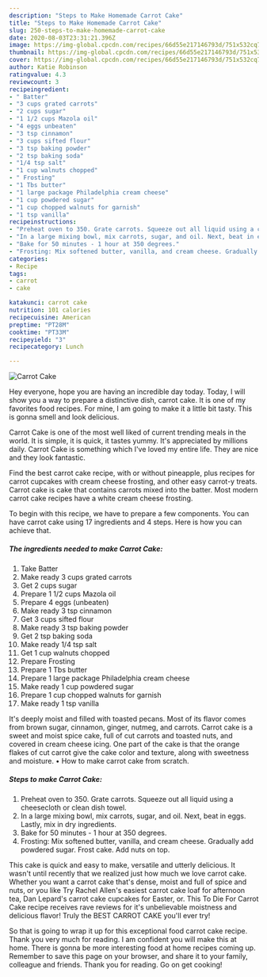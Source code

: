 ```yaml
---
description: "Steps to Make Homemade Carrot Cake"
title: "Steps to Make Homemade Carrot Cake"
slug: 250-steps-to-make-homemade-carrot-cake
date: 2020-08-03T23:31:21.396Z
image: https://img-global.cpcdn.com/recipes/66d55e217146793d/751x532cq70/carrot-cake-recipe-main-photo.jpg
thumbnail: https://img-global.cpcdn.com/recipes/66d55e217146793d/751x532cq70/carrot-cake-recipe-main-photo.jpg
cover: https://img-global.cpcdn.com/recipes/66d55e217146793d/751x532cq70/carrot-cake-recipe-main-photo.jpg
author: Katie Robinson
ratingvalue: 4.3
reviewcount: 3
recipeingredient:
- " Batter"
- "3 cups grated carrots"
- "2 cups sugar"
- "1 1/2 cups Mazola oil"
- "4 eggs unbeaten"
- "3 tsp cinnamon"
- "3 cups sifted flour"
- "3 tsp baking powder"
- "2 tsp baking soda"
- "1/4 tsp salt"
- "1 cup walnuts chopped"
- " Frosting"
- "1 Tbs butter"
- "1 large package Philadelphia cream cheese"
- "1 cup powdered sugar"
- "1 cup chopped walnuts for garnish"
- "1 tsp vanilla"
recipeinstructions:
- "Preheat oven to 350. Grate carrots. Squeeze out all liquid using a cheesecloth or clean dish towel."
- "In a large mixing bowl, mix carrots, sugar, and oil. Next, beat in eggs. Lastly, mix in dry ingredients."
- "Bake for 50 minutes - 1 hour at 350 degrees."
- "Frosting: Mix softened butter, vanilla, and cream cheese. Gradually add powdered sugar. Frost cake. Add nuts on top."
categories:
- Recipe
tags:
- carrot
- cake

katakunci: carrot cake 
nutrition: 101 calories
recipecuisine: American
preptime: "PT28M"
cooktime: "PT33M"
recipeyield: "3"
recipecategory: Lunch

---
```



![Carrot Cake](https://img-global.cpcdn.com/recipes/66d55e217146793d/751x532cq70/carrot-cake-recipe-main-photo.jpg)

Hey everyone, hope you are having an incredible day today. Today, I will show you a way to prepare a distinctive dish, carrot cake. It is one of my favorites food recipes. For mine, I am going to make it a little bit tasty. This is gonna smell and look delicious.

Carrot Cake is one of the most well liked of current trending meals in the world. It is simple, it is quick, it tastes yummy. It's appreciated by millions daily. Carrot Cake is something which I've loved my entire life. They are nice and they look fantastic.

Find the best carrot cake recipe, with or without pineapple, plus recipes for carrot cupcakes with cream cheese frosting, and other easy carrot-y treats. Carrot cake is cake that contains carrots mixed into the batter. Most modern carrot cake recipes have a white cream cheese frosting.


To begin with this recipe, we have to prepare a few components. You can have carrot cake using 17 ingredients and 4 steps. Here is how you can achieve that.

<!--inarticleads1-->

##### The ingredients needed to make Carrot Cake:

1. Take  Batter
1. Make ready 3 cups grated carrots
1. Get 2 cups sugar
1. Prepare 1 1/2 cups Mazola oil
1. Prepare 4 eggs (unbeaten)
1. Make ready 3 tsp cinnamon
1. Get 3 cups sifted flour
1. Make ready 3 tsp baking powder
1. Get 2 tsp baking soda
1. Make ready 1/4 tsp salt
1. Get 1 cup walnuts chopped
1. Prepare  Frosting
1. Prepare 1 Tbs butter
1. Prepare 1 large package Philadelphia cream cheese
1. Make ready 1 cup powdered sugar
1. Prepare 1 cup chopped walnuts for garnish
1. Make ready 1 tsp vanilla


It&#39;s deeply moist and filled with toasted pecans. Most of its flavor comes from brown sugar, cinnamon, ginger, nutmeg, and carrots. Carrot cake is a sweet and moist spice cake, full of cut carrots and toasted nuts, and covered in cream cheese icing. One part of the cake is that the orange flakes of cut carrot give the cake color and texture, along with sweetness and moisture. • How to make carrot cake from scratch. 

<!--inarticleads2-->

##### Steps to make Carrot Cake:

1. Preheat oven to 350. Grate carrots. Squeeze out all liquid using a cheesecloth or clean dish towel.
1. In a large mixing bowl, mix carrots, sugar, and oil. Next, beat in eggs. Lastly, mix in dry ingredients.
1. Bake for 50 minutes - 1 hour at 350 degrees.
1. Frosting: Mix softened butter, vanilla, and cream cheese. Gradually add powdered sugar. Frost cake. Add nuts on top.


This cake is quick and easy to make, versatile and utterly delicious. It wasn&#39;t until recently that we realized just how much we love carrot cake. Whether you want a carrot cake that&#39;s dense, moist and full of spice and nuts, or you like Try Rachel Allen&#39;s easiest carrot cake loaf for afternoon tea, Dan Lepard&#39;s carrot cake cupcakes for Easter, or. This To Die For Carrot Cake recipe receives rave reviews for it&#39;s unbelievable moistness and delicious flavor! Truly the BEST CARROT CAKE you&#39;ll ever try! 

So that is going to wrap it up for this exceptional food carrot cake recipe. Thank you very much for reading. I am confident you will make this at home. There is gonna be more interesting food at home recipes coming up. Remember to save this page on your browser, and share it to your family, colleague and friends. Thank you for reading. Go on get cooking!
